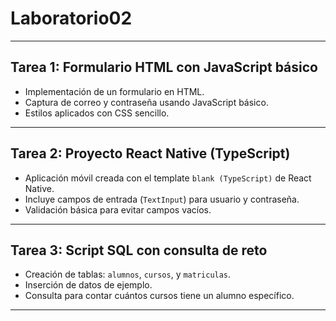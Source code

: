 # Laboratorio02

---

## Tarea 1: Formulario HTML con JavaScript básico

- Implementación de un formulario en HTML.
- Captura de correo y contraseña usando JavaScript básico.
- Estilos aplicados con CSS sencillo.

---

## Tarea 2: Proyecto React Native (TypeScript)

- Aplicación móvil creada con el template `blank (TypeScript)` de React Native.
- Incluye campos de entrada (`TextInput`) para usuario y contraseña.
- Validación básica para evitar campos vacíos.

---

## Tarea 3: Script SQL con consulta de reto

- Creación de tablas: `alumnos`, `cursos`, y `matriculas`.
- Inserción de datos de ejemplo.
- Consulta para contar cuántos cursos tiene un alumno específico.
  
---
